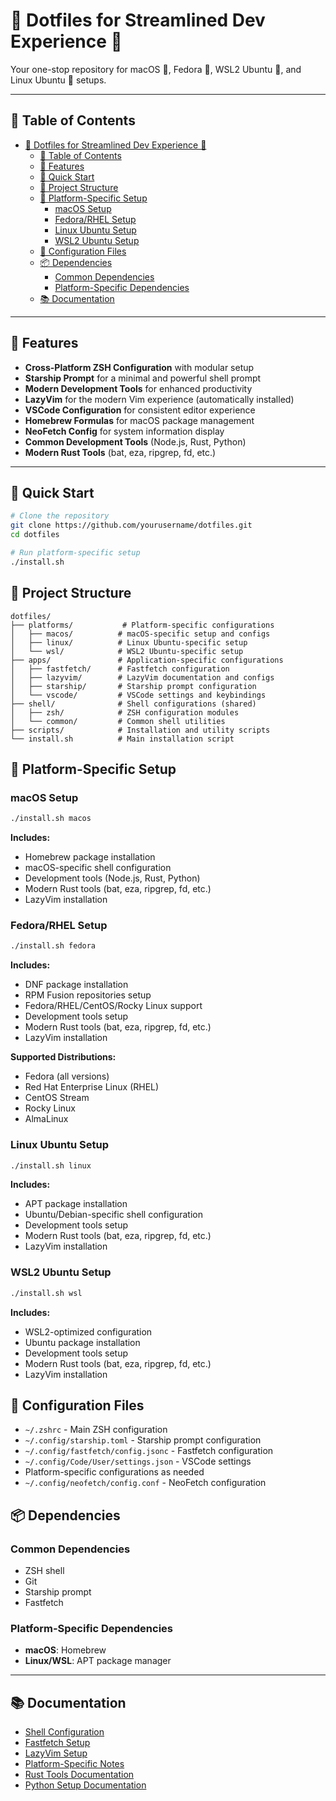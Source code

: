 # 🔧 Dotfiles for Streamlined Dev Experience 🚀

Your one-stop repository for macOS 🍎, Fedora 🎩, WSL2 Ubuntu 🐧, and Linux Ubuntu 🐧 setups.

---

## 📑 Table of Contents

- [🔧 Dotfiles for Streamlined Dev Experience 🚀](#-dotfiles-for-streamlined-dev-experience-)
  - [📑 Table of Contents](#-table-of-contents)
  - [🌟 Features](#-features)
  - [🚀 Quick Start](#-quick-start)
  - [📁 Project Structure](#-project-structure)
  - [🔧 Platform-Specific Setup](#-platform-specific-setup)
    - [macOS Setup](#macos-setup)
    - [Fedora/RHEL Setup](#fedorarhel-setup)
    - [Linux Ubuntu Setup](#linux-ubuntu-setup)
    - [WSL2 Ubuntu Setup](#wsl2-ubuntu-setup)
  - [📝 Configuration Files](#-configuration-files)
  - [📦 Dependencies](#-dependencies)
    - [Common Dependencies](#common-dependencies)
    - [Platform-Specific Dependencies](#platform-specific-dependencies)
  - [📚 Documentation](#-documentation)

---

## 🌟 Features

- **Cross-Platform ZSH Configuration** with modular setup
- **Starship Prompt** for a minimal and powerful shell prompt
- **Modern Development Tools** for enhanced productivity
- **LazyVim** for the modern Vim experience (automatically installed)
- **VSCode Configuration** for consistent editor experience
- **Homebrew Formulas** for macOS package management
- **NeoFetch Config** for system information display
- **Common Development Tools** (Node.js, Rust, Python)
- **Modern Rust Tools** (bat, eza, ripgrep, fd, etc.)

---

## 🚀 Quick Start

```bash
# Clone the repository
git clone https://github.com/yourusername/dotfiles.git
cd dotfiles

# Run platform-specific setup
./install.sh
```

## 📁 Project Structure

```
dotfiles/
├── platforms/           # Platform-specific configurations
│   ├── macos/          # macOS-specific setup and configs
│   ├── linux/          # Linux Ubuntu-specific setup
│   └── wsl/            # WSL2 Ubuntu-specific setup
├── apps/               # Application-specific configurations
│   ├── fastfetch/      # Fastfetch configuration
│   ├── lazyvim/        # LazyVim documentation and configs
│   ├── starship/       # Starship prompt configuration
│   └── vscode/         # VSCode settings and keybindings
├── shell/              # Shell configurations (shared)
│   ├── zsh/            # ZSH configuration modules
│   └── common/         # Common shell utilities
├── scripts/            # Installation and utility scripts
└── install.sh          # Main installation script
```

## 🔧 Platform-Specific Setup

### macOS Setup

```bash
./install.sh macos
```

**Includes:**

- Homebrew package installation
- macOS-specific shell configuration
- Development tools (Node.js, Rust, Python)
- Modern Rust tools (bat, eza, ripgrep, fd, etc.)
- LazyVim installation

### Fedora/RHEL Setup

```bash
./install.sh fedora
```

**Includes:**

- DNF package installation
- RPM Fusion repositories setup
- Fedora/RHEL/CentOS/Rocky Linux support
- Development tools setup
- Modern Rust tools (bat, eza, ripgrep, fd, etc.)
- LazyVim installation

**Supported Distributions:**
- Fedora (all versions)
- Red Hat Enterprise Linux (RHEL)
- CentOS Stream
- Rocky Linux
- AlmaLinux

### Linux Ubuntu Setup

```bash
./install.sh linux
```

**Includes:**

- APT package installation
- Ubuntu/Debian-specific shell configuration
- Development tools setup
- Modern Rust tools (bat, eza, ripgrep, fd, etc.)
- LazyVim installation

### WSL2 Ubuntu Setup

```bash
./install.sh wsl
```

**Includes:**

- WSL2-optimized configuration
- Ubuntu package installation
- Development tools setup
- Modern Rust tools (bat, eza, ripgrep, fd, etc.)
- LazyVim installation

## 📝 Configuration Files

- `~/.zshrc` - Main ZSH configuration
- `~/.config/starship.toml` - Starship prompt configuration
- `~/.config/fastfetch/config.jsonc` - Fastfetch configuration
- `~/.config/Code/User/settings.json` - VSCode settings
- Platform-specific configurations as needed
- `~/.config/neofetch/config.conf` - NeoFetch configuration

## 📦 Dependencies

### Common Dependencies

- ZSH shell
- Git
- Starship prompt
- Fastfetch

### Platform-Specific Dependencies

- **macOS**: Homebrew
- **Linux/WSL**: APT package manager

---

## 📚 Documentation

- [Shell Configuration](./shell/README.md)
- [Fastfetch Setup](./apps/fastfetch/README.md)
- [LazyVim Setup](./apps/lazyvim/README.md)
- [Platform-Specific Notes](./platforms/README.md)
- [Rust Tools Documentation](./shell/common/rust-tools.md)
- [Python Setup Documentation](./shell/common/python-setup.md)
